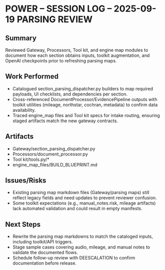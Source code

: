 ﻿# POWER – SESSION LOG – 2025-09-19 PARSING REVIEW

## Summary
Reviewed Gateway, Processors, Tool kit, and engine map modules to document how each section obtains inputs, toolkit augmentation, and OpenAI checkpoints prior to refreshing parsing maps.

## Work Performed
- Catalogued section_parsing_dispatcher.py builders to map required payloads, UI checklists, and dependencies per section.
- Cross-referenced DocumentProcessor/EvidencePipeline outputs with toolkit utilities (mileage, northstar, cochran, metadata) to confirm data availability.
- Traced engine_map files and Tool kit specs for intake routing, ensuring staged artifacts match the new gateway contracts.

## Artifacts
- Gateway/section_parsing_dispatcher.py
- Processors/document_processor.py
- Tool kit/tools.py/*
- engine_map_files/BUILD_BLUEPRINT.md

## Issues/Risks
- Existing parsing map markdown files (Gateway/parsing maps) still reflect legacy fields and need updates to prevent reviewer confusion.
- Some toolkit expectations (e.g., manual_notes.risk, mileage artifacts) lack automated validation and could result in empty manifests.

## Next Steps
- Rewrite the parsing map markdowns to match the cataloged inputs, including toolkit/API triggers.
- Stage sample cases covering audio, mileage, and manual notes to validate the documented flows.
- Schedule follow-up review with DEESCALATION to confirm documentation before release.
